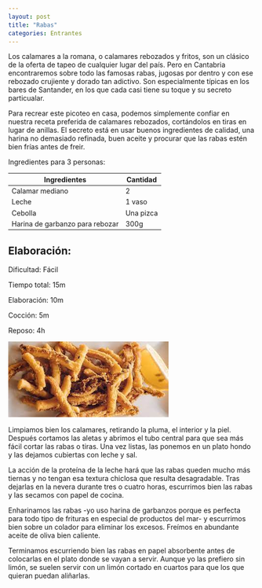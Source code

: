 ```yaml
---
layout: post
title: "Rabas"
categories: Entrantes
---
```


Los calamares a la romana, o calamares rebozados y fritos, son un clásico de la oferta de tapeo de cualquier lugar del país. Pero en Cantabria encontraremos sobre todo las famosas rabas, jugosas por dentro y con ese rebozado crujiente y dorado tan adictivo. Son especialmente típicas en los bares de Santander, en los que cada casi tiene su toque y su secreto particualar.

Para recrear este picoteo en casa, podemos simplemente confiar en nuestra receta preferida de calamares rebozados, cortándolos en tiras en lugar de anillas. El secreto está en usar buenos ingredientes de calidad, una harina no demasiado refinada, buen aceite y procurar que las rabas estén bien frías antes de freir.

Ingredientes para 3 personas:

|Ingredientes          | Cantidad              |
|--------------------- | --------------------- |
|Calamar mediano       |           2           |
|Leche                 |         1 vaso        |
|Cebolla               |       Una pizca       |
|Harina de garbanzo para rebozar |  300g       |

## Elaboración:

Dificultad: Fácil

Tiempo total: 15m

Elaboración: 10m

Cocción: 5m

Reposo: 4h

![Rabas](/rabas.jpg)

Limpiamos bien los calamares, retirando la pluma, el interior y la piel. Después cortamos las aletas y abrimos el tubo central para que sea más fácil cortar las rabas o tiras. Una vez listas, las ponemos en un plato hondo y las dejamos cubiertas con leche y sal.



La acción de la proteína de la leche hará que las rabas queden mucho más tiernas y no tengan esa textura chiclosa que resulta desagradable. Tras dejarlas en la nevera durante tres o cuatro horas, escurrimos bien las rabas y las secamos con papel de cocina.

Enharinamos las rabas -yo uso harina de garbanzos porque es perfecta para todo tipo de frituras en especial de productos del mar- y escurrimos bien sobre un colador para eliminar los excesos. Freímos en abundante aceite de oliva bien caliente.

Terminamos escurriendo bien las rabas en papel absorbente antes de colocarlas en el plato donde se vayan a servir. Aunque yo las prefiero sin limón, se suelen servir con un limón cortado en cuartos para que los que quieran puedan aliñarlas.


